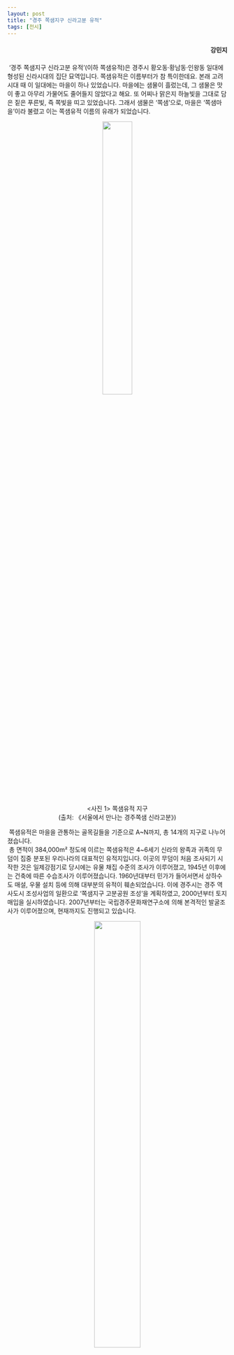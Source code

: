 ```yaml
---
layout: post
title: "경주 쪽샘지구 신라고분 유적"
tags: [전시]
---
```


<h4><div style="text-align:right"><b>강민지</b></div></h4>

<h4><div style="text-align:right"><b></b></div></h4>

&nbsp;‘경주 쪽샘지구 신라고분 유적’(이하 쪽샘유적)은 경주시 황오동·황남동·인왕동 일대에 형성된 신라시대의 집단 묘역입니다. 쪽샘유적은 이름부터가 참 특이한데요. 본래 고려시대 때 이 일대에는 마을이 하나 있었습니다. 마을에는 샘물이 흘렀는데, 그 샘물은 맛이 좋고 아무리 가물어도 줄어들지 않았다고 해요. 또 어찌나 맑은지 하늘빛을 그대로 담은 짙은 푸른빛, 즉 쪽빛을 띠고 있었습니다. 그래서 샘물은 ‘쪽샘’으로, 마을은 ‘쪽샘마을’이라 불렸고 이는 쪽샘유적 이름의 유래가 되었습니다.

<center><figure><img src="https://user-images.githubusercontent.com/64909586/177545678-3dcf3942-e26b-4484-8ab2-76d180e40314.jpg?raw=true" width="40%" height="40%"><figcaption><사진 1> 쪽샘유적 지구<br>(출처: 《서울에서 만나는 경주쪽샘 신라고분》)</figcaption></figure></center>

&nbsp;쪽샘유적은 마을을 관통하는 골목길들을 기준으로 A~N까지, 총 14개의 지구로 나누어졌습니다.<br>
&nbsp;총 면적이 384,000m² 정도에 이르는 쪽샘유적은 4~6세기 신라의 왕족과 귀족의 무덤이 집중 분포된 우리나라의 대표적인 유적지입니다. 이곳의 무덤이 처음 조사되기 시작한 것은 일제강점기로 당시에는 유물 채집 수준의 조사가 이루어졌고, 1945년 이후에는 건축에 따른 수습조사가 이루어졌습니다. 1960년대부터 민가가 들어서면서 상하수도 매설, 우물 설치 등에 의해 대부분의 유적이 훼손되었습니다. 이에 경주시는 경주 역사도시 조성사업의 일환으로 ‘쪽샘지구 고분공원 조성’을 계획하였고, 2000년부터 토지매입을 실시하였습니다. 2007년부터는 국립경주문화재연구소에 의해 본격적인 발굴조사가 이루어졌으며, 현재까지도 진행되고 있습니다.

<center><figure><img src="https://user-images.githubusercontent.com/64909586/177545761-b157fe93-dfc1-4c2d-a92a-bdbcf9dd8294.jpg?raw=true" width="50%" height="50%"><figcaption><사진 2> 《서울에서 만나는 경주쪽샘 신라고분》 포스터<br>(출처: 한성백제박물관)</figcaption></figure></center>

&nbsp;최근 국립경주문화재연구소는 한성백제박물관과 함께 쪽샘유적을 주제로 한 공동기획전시를 개최하였습니다. 바로 《서울에서 만나는 경주쪽샘 신라고분》(2022.04.08.~2022.06.12.)인데요. 한성백제박물관에서 진행된 본 전시는 쪽샘유적을 나무덧널무덤, 돌무지덧널무덤, 그리고 돌덧널무덤, 총 3개의 무덤 양식으로 나누어 살펴보았습니다.<br>
&nbsp;첫 번째인 나무덧널무덤은 무덤구덩이를 파고 그 내부에 나무로 된 덧널을 설치하여 피장자와 부장품을 함께 묻은 무덤입니다. 쪽샘유적에는 500여 기가 넘는 나무덧널무덤이 있는데, 그 중 가장 오래된 무덤은 C2호입니다. C2호 무덤은 안쪽에서 발견된 화로모양 토기를 통해 무덤의 제작시기가 3세기 무렵으로 추정된다고 합니다.

<center><figure><img src="https://user-images.githubusercontent.com/64909586/177545767-2da72c2d-4a6f-4aa4-bfe6-3cf33b101bc8.jpg?raw=true" width="40%" height="40%"><figcaption><사진 3> 긴 목 항아리편<br>(출처: 《서울에서 만나는 경주쪽샘 신라고분》)</figcaption></figure></center>

<center><figure><img src="https://user-images.githubusercontent.com/64909586/177545501-5ea794df-0e94-4651-9a26-d3c62985695a.jpg?raw=true" width="40%" height="40%"><figcaption><사진 4> 긴 목 항아리편<br>(출처: 《서울에서 만나는 경주쪽샘 신라고분》)</figcaption></figure></center>


&nbsp;두 번째인 돌무지덧널무덤은 지상이나 지하에 덧널을 설치한 다음, 그 위에 돌무지를 쌓은 뒤 흙으로 덮은 무덤을 말합니다. 돌무지덧널무덤은 신라 무덤의 가장 대표적인 형태인데요. 특히 44호에서는 신라인의 삶이 담긴 긴 목 항아리가 출토되었습니다. 항아리는 목 부분에서 몸체까지 4단에 걸쳐 기하학적 문양이 그려졌는데, 3단에는 다양한 인물과 동물도 묘사되어 있다는 점이 눈에 띱니다. 말을 탄 인물과 말들이 행렬하고, 춤을 추고, 활을 든 인물들이 동물을 사냥하는 각각의 장면들은 행렬이라는 큰 주제를 표현한 듯합니다.

<center><figure><img src="https://user-images.githubusercontent.com/64909586/177545784-89f782ac-441d-49dd-bf3a-7a8b552d756f.jpg?raw=true" width="40%" height="40%"><figcaption><사진 5> 토우<br>(출처: 《서울에서 만나는 경주쪽샘 신라고분》)</figcaption></figure></center>

&nbsp;마지막으로 돌덧널무덤은 구덩이를 파고 돌로 네 벽을 쌓은 다음 뚜껑돌을 덮은 무덤입니다. 3개의 무덤 양식 중 가장 늦은 시기 등장하였으며, 규모나 부장품이 간소하여 하위 계층의 무덤으로 추정됩니다. 무덤 양식 이외에도 그 속에서 발견된 말 갑옷, 토우, 토기 등은 과거 신라인들의 모습과 문화를 보여주고 있습니다.<br>
&nbsp;쪽샘유적은 10여년이 넘는 기간에 걸쳐 조사되고 있지만, 여전히 무한한 가능성을 보여주고 있습니다. 쪽샘유적에 또 어떤 과거가 잠들어있을지, 앞으로 발굴될 이야기들이 기대가 됩니다.
<br>
<br>
<br>
<h4>참고문헌</h4>
김보상, 허현옥, 「경주 쪽샘지구 신라 고분 발굴조사 현장을 찾아서: 신라 기마 무사의 비늘갑옷, 신라고분(E지구 41호 적석목곽분), 대형철기 출토」, 『문화재 窓』 13권, 국립문화재연구소, 2013, pp. 27-30.<br>
윤형준, 「쪽샘유적 신라고분 분포양상과 목곽묘의 성격」,『문화재』 50권, 국립문화재연구소, 2017, pp. 198-221.<br>
한성백제박물관, 『서울에서 만나는 경주쪽샘 신라고분』, 한성백제박물관, 2022.